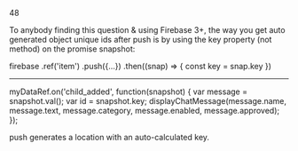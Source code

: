 48

To anybody finding this question & using Firebase 3+, the way you get auto generated object unique ids after push is by using the key property (not method) on the promise snapshot:

firebase
  .ref('item')
  .push({...})
  .then((snap) => {
     const key = snap.key 
  })

  -----

  myDataRef.on('child_added', function(snapshot) {
    var message = snapshot.val();
    var id = snapshot.key;
    displayChatMessage(message.name, message.text, message.category, message.enabled, message.approved);
});


push generates a location with an auto-calculated key.

